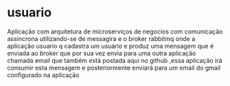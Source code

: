 # usuario
Aplicação com arquitetura de microserviços de negocios com comunicação assincrona utilizando-se de messagira e o broker rabbitmq onde a aplicação usuario 
q cadastra um usuário e produz uma mensagem que é enviada ao broker que por sua vez envia para uma outra aplicação chamada email que também está postada 
aqui no github ,essa aplicação irá consumir esta mensagem e posteriormente enviará para um email do gmail configurado na aplicação
